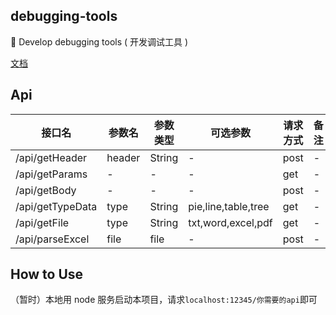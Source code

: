 ## debugging-tools

🧰 Develop debugging tools ( 开发调试工具 )

[文档](https://tools.wangez.site/)

## Api

| 接口名           | 参数名 | 参数类型 | 可选参数            | 请求方式 | 备注 |
| ---------------- | ------ | -------- | ------------------- | -------- | ---- |
| /api/getHeader   | header | String   | -                   | post     | -    |
| /api/getParams   | -      | -        | -                   | get      | -    |
| /api/getBody     | -      | -        | -                   | post     | -    |
| /api/getTypeData | type   | String   | pie,line,table,tree | get      | -    |
| /api/getFile     | type   | String   | txt,word,excel,pdf  | get      | -    |
| /api/parseExcel  | file   | file     | -                   | post     | -    |

## How to Use

（暂时）本地用 node 服务启动本项目，请求`localhost:12345/你需要的api`即可
